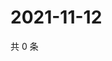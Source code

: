 # 2021-11-12

共 0 条

<!-- BEGIN WEIBO -->
<!-- 最后更新时间 Fri Nov 12 2021 16:10:41 GMT+0800 (China Standard Time) -->

<!-- END WEIBO -->
